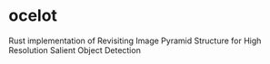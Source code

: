 # ocelot
Rust implementation of Revisiting Image Pyramid Structure for High Resolution Salient Object Detection 

